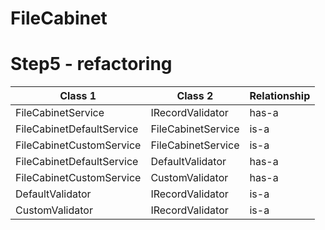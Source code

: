 # FileCabinet

# Step5 - refactoring

| Class 1                    | Class 2            | Relationship |
|----------------------------|--------------------|--------------|
| FileCabinetService         | IRecordValidator   | has-a        |
| FileCabinetDefaultService  | FileCabinetService | is-a         |
| FileCabinetCustomService   | FileCabinetService | is-a         |
| FileCabinetDefaultService  | DefaultValidator   | has-a        |
| FileCabinetCustomService   | CustomValidator    | has-a        |
| DefaultValidator           | IRecordValidator   | is-a         |
| CustomValidator            | IRecordValidator   | is-a         |